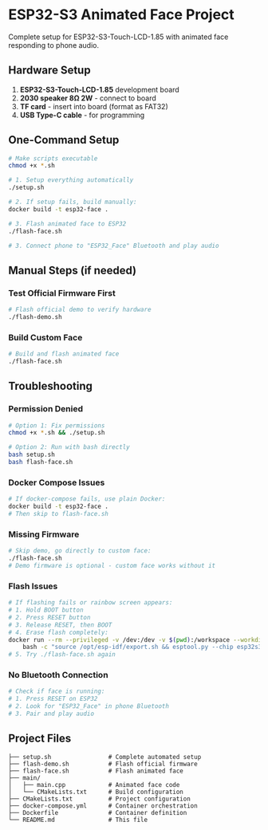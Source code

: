 # ESP32-S3 Animated Face Project

Complete setup for ESP32-S3-Touch-LCD-1.85 with animated face responding to phone audio.

## Hardware Setup
1. **ESP32-S3-Touch-LCD-1.85** development board
2. **2030 speaker 8Ω 2W** - connect to board
3. **TF card** - insert into board (format as FAT32)
4. **USB Type-C cable** - for programming

## One-Command Setup

```bash
# Make scripts executable
chmod +x *.sh

# 1. Setup everything automatically
./setup.sh

# 2. If setup fails, build manually:
docker build -t esp32-face .

# 3. Flash animated face to ESP32
./flash-face.sh

# 3. Connect phone to "ESP32_Face" Bluetooth and play audio
```

## Manual Steps (if needed)

### Test Official Firmware First
```bash
# Flash official demo to verify hardware
./flash-demo.sh
```

### Build Custom Face
```bash
# Build and flash animated face
./flash-face.sh
```



## Troubleshooting

### Permission Denied
```bash
# Option 1: Fix permissions
chmod +x *.sh && ./setup.sh

# Option 2: Run with bash directly
bash setup.sh
bash flash-face.sh
```

### Docker Compose Issues
```bash
# If docker-compose fails, use plain Docker:
docker build -t esp32-face .
# Then skip to flash-face.sh
```

### Missing Firmware
```bash
# Skip demo, go directly to custom face:
./flash-face.sh
# Demo firmware is optional - custom face works without it
```

### Flash Issues
```bash
# If flashing fails or rainbow screen appears:
# 1. Hold BOOT button
# 2. Press RESET button  
# 3. Release RESET, then BOOT
# 4. Erase flash completely:
docker run --rm --privileged -v /dev:/dev -v $(pwd):/workspace --workdir /workspace esp32-face \
    bash -c "source /opt/esp-idf/export.sh && esptool.py --chip esp32s3 --port /dev/ttyACM0 erase_flash"
# 5. Try ./flash-face.sh again
```

### No Bluetooth Connection
```bash
# Check if face is running:
# 1. Press RESET on ESP32
# 2. Look for "ESP32_Face" in phone Bluetooth
# 3. Pair and play audio
```

## Project Files
```
├── setup.sh                # Complete automated setup
├── flash-demo.sh           # Flash official firmware  
├── flash-face.sh           # Flash animated face
├── main/
│   ├── main.cpp            # Animated face code
│   └── CMakeLists.txt      # Build configuration
├── CMakeLists.txt          # Project configuration
├── docker-compose.yml      # Container orchestration
├── Dockerfile              # Container definition
└── README.md               # This file
```